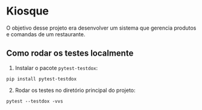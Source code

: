 # Kiosque

 O objetivo desse projeto era desenvolver um sistema que gerencia produtos e comandas de um restaurante.

## Como rodar os testes localmente

1. Instalar o pacote `pytest-testdox`:
```shell
pip install pytest-testdox
```

2. Rodar os testes no diretório principal do projeto:
```shell
pytest --testdox -vvs
```
